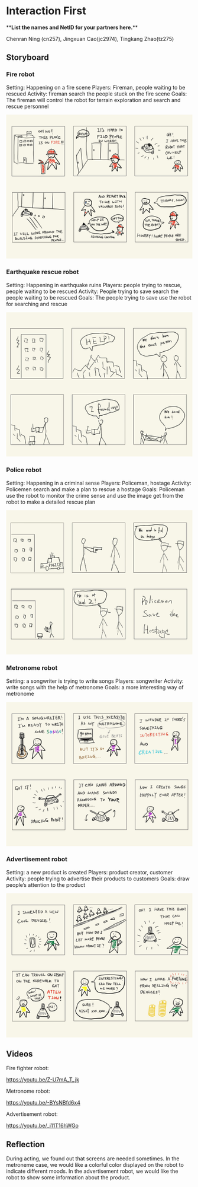 # Interaction First
\*\***List the names and NetID for your partners here.**\*\*

Chenran Ning (cn257), Jingxuan Cao(jc2974), Tingkang Zhao(tz275)

## Storyboard

### Fire robot
Setting: Happening on a fire scene
Players: Fireman, people waiting to be rescued
Activity: fireman search the people stuck on the fire scene
Goals: The fireman will control the robot for terrain exploration and search and rescue personnel

![img](img/1.pic.jpg)

### Earthquake rescue robot
Setting: Happening in earthquake ruins
Players: people trying to rescue, people waiting to be rescued
Activity: People trying to save search the people waiting to be rescued
Goals: The people trying to save use the robot for searching and rescue 

![img](img/5.jpg)

### Police robot
Setting: Happening in a criminal sense
Players: Policeman, hostage
Activity: Policemen search and make a plan to rescue a hostage
Goals: Policeman use the robot to monitor the crime sense and use the image get from the robot to make a detailed rescue plan

![img](img/4.jpg)

### Metronome robot
Setting: a songwriter is trying to write songs
Players: songwriter
Activity: write songs with the help of metronome
Goals: a more interesting way of metronome

![img](img/2.pic.jpg)

### Advertisement robot
Setting: a new product is created
Players: product creator, customer
Activity: people trying to advertise their products to customers
Goals: draw people’s attention to the product 

![img](img/3.pic.jpg)


## Videos

Fire fighter robot:

https://youtu.be/Z-U7mA_T_jk

Metronome robot:

https://youtu.be/-BYsNBfd6x4

Advertisement robot:

https://youtu.be/_i11T16hWGo


## Reflection

During acting, we found out that screens are needed sometimes. In the metroneme case, we would like a colorful color displayed on the robot to indicate different moods. In the advertisement robot, we would like the robot to show some information about the product.